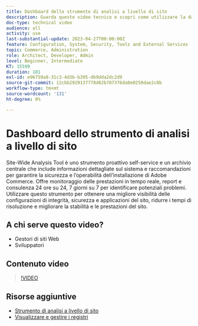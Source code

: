 ```yaml
---
title: Dashboard dello strumento di analisi a livello di sito
description: Guarda questo video tecnico e scopri come utilizzare la dashboard di Site-Wide Analysis Tool per accedere a informazioni dettagliate sul sistema e consigli per garantire la sicurezza e l’operabilità dell’installazione di Adobe Commerce.
doc-type: technical video
audience: all
activity: use
last-substantial-update: 2023-04-27T00:00:00Z
feature: Configuration, System, Security, Tools and External Services
topic: Commerce, Administration
role: Architect, Developer, Admin
level: Beginner, Intermediate
KT: 15599
duration: 101
exl-id: e96759a8-31c3-4d3b-b395-db9dda2dc2d9
source-git-commit: 12cbb2929137778d82b707376da0e0250dae2c8b
workflow-type: tm+mt
source-wordcount: '131'
ht-degree: 0%

---
```


# Dashboard dello strumento di analisi a livello di sito

Site-Wide Analysis Tool è uno strumento proattivo self-service e un archivio centrale che include informazioni dettagliate sul sistema e raccomandazioni per garantire la sicurezza e l’operabilità dell’installazione di Adobe Commerce. Offre monitoraggio delle prestazioni in tempo reale, report e consulenza 24 ore su 24, 7 giorni su 7 per identificare potenziali problemi. Utilizzare questo strumento per ottenere una migliore visibilità delle configurazioni di integrità, sicurezza e applicazioni del sito, ridurre i tempi di risoluzione e migliorare la stabilità e le prestazioni del sito.

## A chi serve questo video?

- Gestori di siti Web
- Sviluppatori

## Contenuto video

>[!VIDEO](https://video.tv.adobe.com/v/344001?learn=on)

## Risorse aggiuntive

- [Strumento di analisi a livello di sito](https://experienceleague.adobe.com/docs/commerce-operations/tools/site-wide-analysis-tool/intro.html)
- [Visualizzare e gestire i registri](https://experienceleague.adobe.com/docs/commerce-cloud-service/user-guide/develop/test/log-locations.html)
